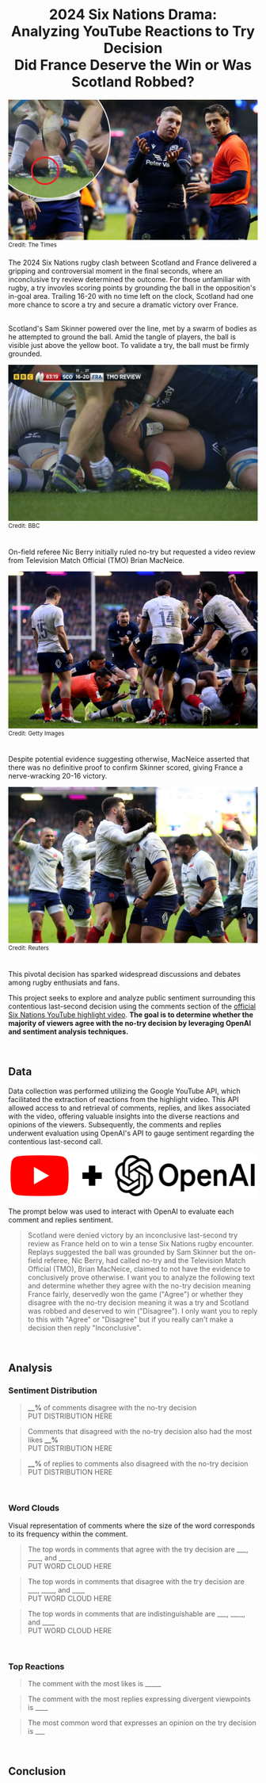 <h1 style="text-align:center;"><div align="center">2024 Six Nations Drama:</div> <div align="center">Analyzing YouTube Reactions to Try Decision </div> <div align="center">Did France Deserve the Win or Was Scotland Robbed?</div></h1>

![](img/headline.jpeg)
<sup>Credit: The Times</sup>

The 2024 Six Nations rugby clash between Scotland and France delivered a gripping and controversial moment in the final seconds, where an inconclusive try review determined the outcome. For those unfamiliar with rugby, a try invovles scoring points by grounding the ball in the opposition's in-goal area. Trailing 16-20 with no time left on the clock, Scotland had one more chance to score a try and secure a dramatic victory over France.
<br><br>

Scotland's Sam Skinner powered over the line, met by a swarm of bodies as he attempted to ground the ball. Amid the tangle of players, the ball is visible just above the yellow boot. To validate a try, the ball must be firmly grounded.

![](img/skinner_try.jpeg)
<sup>Credit: BBC</sup>

<br>
On-field referee Nic Berry initially ruled no-try but requested a video review from Television Match Official (TMO) Brian MacNeice.

![](img/berry_tmo.jpeg)
<sup>Credit: Getty Images</sup>

<br>
Despite potential evidence suggesting otherwise, MacNeice asserted that there was no definitive proof to confirm Skinner scored, giving France a nerve-wracking 20-16 victory.

![](img/france_victory.jpeg)
<sup>Credit: Reuters</sup>

<br>
 This pivotal decision has sparked widespread discussions and debates among rugby enthusiats and fans.

This project seeks to explore and analyze public sentiment surrounding this contentious last-second decision using the comments section of the [official Six Nations YouTube highlight video](https://www.youtube.com/watch?v=Rcst-jIOQDo). <b>The goal is to determine whether the majority of viewers agree with the no-try decision by leveraging OpenAI and sentiment analysis techniques.</b>

<br>

## Data
Data collection was performed utilizing the Google YouTube API, which facilitated the extraction of reactions from the highlight video. This API allowed access to and retrieval of comments, replies, and likes associated with the video, offering valuable insights into the diverse reactions and opinions of the viewers. Subsequently, the comments and replies underwent evaluation using OpenAI's API to gauge sentiment regarding the contentious last-second call.

![](img/youtube_openai.png)

The prompt below was used to interact with OpenAI to evaluate each comment and replies sentiment.
> Scotland were denied victory by an inconclusive last-second try review as France held on to win a tense Six Nations rugby encounter. Replays suggested the ball was grounded by Sam Skinner but the on-field referee, Nic Berry, had called no-try and the Television Match Official (TMO), Brian MacNeice, claimed to not have the evidence to conclusively prove otherwise. I want you to analyze the following text and determine whether they agree with the no-try decision meaning France fairly, deservedly won the game ("Agree") or whether they disagree with the no-try decision meaning it was a try and Scotland was robbed and deserved to win ("Disagree"). I only want you to reply to this with "Agree" or "Disagree" but if you really can't make a decision then reply "Inconclusive".
 

<br>

## Analysis
### Sentiment Distribution
> <b>__%</b> of comments disagree with the no-try decision
<br>PUT DISTRIBUTION HERE

> Comments that disagreed with the no-try decision also had the most likes <b>__%</b>
<br>PUT DISTRIBUTION HERE

> <b>__%</b> of replies to comments also disagreed with the no-try decision
<br>PUT DISTRIBUTION HERE

<br>

### Word Clouds
Visual representation of comments where the size of the word corresponds to its frequency within the comment.

> The top words in comments that agree with the try decision are ___, ____, and ____
<br>PUT WORD CLOUD HERE

> The top words in comments that disagree with the try decision are ___, ____, and ____
<br>PUT WORD CLOUD HERE

> The top words in comments that are indistinguishable are ___, ____, and ____
<br>PUT WORD CLOUD HERE

<br>

### Top Reactions
> The comment with the most likes is _____

> The comment with the most replies expressing divergent viewpoints is ____ 

> The most common word that expresses an opinion on the try decision is ___

<br>

## Conclusion